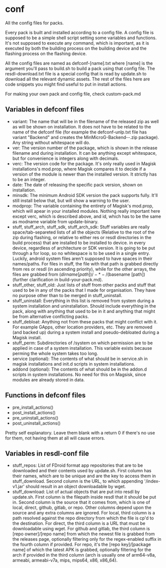 # conf

All the config files for packs.

Every pack is built and installed according to a config file. A config file is supposed to be a simple shell script setting some variables and functions. It's not supposed to execute any command, which is important, as it is executed by both the building process on the building device and the flashing process on the flashing device.

All the config files are named as defconf-[name].txt where [name] is the argument you'll pass to build.sh to build a pack using that config file.
The resdl-download.txt file is a special config that is read by update.sh to download all the relevant dynamic assets.
The rest of the files here are code snippets you might find useful to put in install actions.

For making your own pack and config file, check custom-pack.md

## Variables in defconf files

 - variant: The name that will be in the filename of the released zip as well as will be shown on installation. It does not have to be related to the name of the defconf file (for example the defconf-unlp.txt file has variant "Backend" and creates the MinMicroG-Backend-*-*.zip package). Any string without whitespace will do.
 - ver: The version number of the package, which is shown in the release filename and during installation. It can be anything except whitespace, but for convenience is integers along with decimals.
 - verc: The version code for the package. It's only really used in Magisk installations's mod.prop, where Magisk compares it to decide if a version of the module is newer than the installed version. It strictly has to be an integer.
 - date: The date of releasing the specific pack version, shown on installation.
 - minsdk: The minimum Android SDK version the pack supports fully. It'll still install below that, but will show a warning to the user.
 - modprop: The variable containing the entirety of Magisk's mod.prop, which will apear in your installed modules. Nothing really important here except verc, which is described above, and id, which has to be the same as modname variable from update-binary.
 - stuff, stuff_arch, stuff_sdk, stuff_arch_sdk: Stuff variables are really space/tab-separeted lists of all the objects (Relative to the root of the zip during flashing, or relative to either res or resdl directories in the build process) that are installed to be installed to device. in every device, regardless of architecture or SDK version. It is going to be put through a for loop, so no whitespace is to be used in a single entry. Luckily, android system files aren't supposed to have spaces in their names/paths. For files in stuff, the file with that path is grabbed directly from res or resdl (in ascending priority), while for the other arrays, the files are grabbed from $(dirname [path])/-*-/$(basename [path]) (further clarification in build-your-pack.md).
 - stuff_other, stuff_old: Just lists of stuff from other packs and stuff that used to be in any of the packs that I made for organisation. They have no purpose other than to be merged in stuff_uninstall.
 - stuff_uninstall: Everything in this list is removed from system during a system installation and uninstallation. Should include everything in the pack, along with anything that used to be in it and anything that might be from alternative conflicting packs.
 - stuff_debloat: Anything not from these packs that might conflict with it. For example GApps, other location providers, etc. They are removed (and backed up) during a system install and pseudo-debloated during a Magisk install.
 - stuff_perm: Subdirectories of /system on which permission are to be applied in case of a system installation. This variable exists because perming the whole system takes too long.
 - service (optional): The contents of what should be in service.sh in magisk installations and init.d scripts in system installations.
 - addond (optional): The contents of what should be in the addon.d scripts in system installations. No need for this on Magsisk, since modules are already stored in data.

## Functions in defconf files

 - pre_install_actions()
 - post_install_actions()
 - pre_uninstall_actions()
 - post_uninstall_actions()

Pretty self explanatory. Leave them blank with a return 0 if there's no use for them, not having them at all will cause errors.

## Variables in resdl-conf file

 - stuff_repos: List of FDroid format app repositories that are to be downloaded and their contents used by update.sh. First column has their names, which are to be unique and are the key to access them in stuff_download. Second column is the URL, to which appending '/index-v1.jar' should result in an object downloadable by wget.
 - stuff_download: List of actual objects that are put into resdl by update.sh. First column is the filepath inside resdl that it should be put in. Second column is the source that it comes from, which is one of local, direct, github, gitlab, or repo. Other columns depend upon the source and any extra columns are ignored. For local, third column is a path resolved against the repo directory from which the file is cp'd to the destination. For direct, the third column is a URL that must be downloadable using wget. For github and gitlab, the third column is [repo owner]/[repo name] from which the newest file is grabbed from the releases page, optionally filtering only for the regex-enabled suffix in the fourth column if provided. For repo, it's the [repo key]/[package name] of which the latest APK is grabbed, optionally filtering for the arch if provided in the third column (arch is usually one of arm64-v8a, armeabi, armeabi-v7a, mips, mips64, x86, x86_64).
